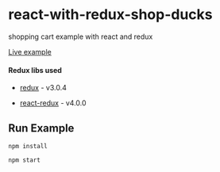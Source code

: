 # react-with-redux-shop-ducks
shopping cart example with react and redux

[Live example](http://www.hartzis.me/react-with-redux-shop-ducks/)

#### Redux libs used

- [redux](https://github.com/gaearon/redux) - v3.0.4

- [react-redux](https://github.com/gaearon/react-redux) - v4.0.0

## Run Example

`npm install`

`npm start`
